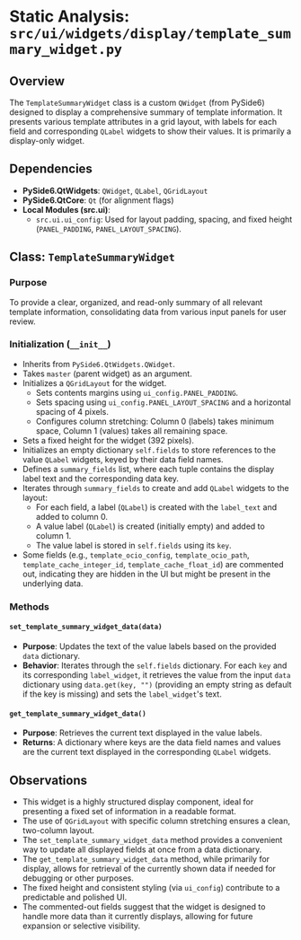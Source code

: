 # Static Analysis: `src/ui/widgets/display/template_summary_widget.py`

## Overview
The `TemplateSummaryWidget` class is a custom `QWidget` (from PySide6) designed to display a comprehensive summary of template information. It presents various template attributes in a grid layout, with labels for each field and corresponding `QLabel` widgets to show their values. It is primarily a display-only widget.

## Dependencies
- **PySide6.QtWidgets**: `QWidget`, `QLabel`, `QGridLayout`
- **PySide6.QtCore**: `Qt` (for alignment flags)
- **Local Modules (src.ui)**:
    - `src.ui.ui_config`: Used for layout padding, spacing, and fixed height (`PANEL_PADDING`, `PANEL_LAYOUT_SPACING`).

## Class: `TemplateSummaryWidget`

### Purpose
To provide a clear, organized, and read-only summary of all relevant template information, consolidating data from various input panels for user review.

### Initialization (`__init__`)
- Inherits from `PySide6.QtWidgets.QWidget`.
- Takes `master` (parent widget) as an argument.
- Initializes a `QGridLayout` for the widget.
    - Sets contents margins using `ui_config.PANEL_PADDING`.
    - Sets spacing using `ui_config.PANEL_LAYOUT_SPACING` and a horizontal spacing of 4 pixels.
    - Configures column stretching: Column 0 (labels) takes minimum space, Column 1 (values) takes all remaining space.
- Sets a fixed height for the widget (392 pixels).
- Initializes an empty dictionary `self.fields` to store references to the value `QLabel` widgets, keyed by their data field names.
- Defines a `summary_fields` list, where each tuple contains the display label text and the corresponding data key.
- Iterates through `summary_fields` to create and add `QLabel` widgets to the layout:
    - For each field, a label (`QLabel`) is created with the `label_text` and added to column 0.
    - A value label (`QLabel`) is created (initially empty) and added to column 1.
    - The value label is stored in `self.fields` using its `key`.
- Some fields (e.g., `template_ocio_config`, `template_ocio_path`, `template_cache_integer_id`, `template_cache_float_id`) are commented out, indicating they are hidden in the UI but might be present in the underlying data.

### Methods

#### `set_template_summary_widget_data(data)`
- **Purpose**: Updates the text of the value labels based on the provided `data` dictionary.
- **Behavior**: Iterates through the `self.fields` dictionary. For each `key` and its corresponding `label_widget`, it retrieves the value from the input `data` dictionary using `data.get(key, "")` (providing an empty string as default if the key is missing) and sets the `label_widget`'s text.

#### `get_template_summary_widget_data()`
- **Purpose**: Retrieves the current text displayed in the value labels.
- **Returns**: A dictionary where keys are the data field names and values are the current text displayed in the corresponding `QLabel` widgets.

## Observations
- This widget is a highly structured display component, ideal for presenting a fixed set of information in a readable format.
- The use of `QGridLayout` with specific column stretching ensures a clean, two-column layout.
- The `set_template_summary_widget_data` method provides a convenient way to update all displayed fields at once from a data dictionary.
- The `get_template_summary_widget_data` method, while primarily for display, allows for retrieval of the currently shown data if needed for debugging or other purposes.
- The fixed height and consistent styling (via `ui_config`) contribute to a predictable and polished UI.
- The commented-out fields suggest that the widget is designed to handle more data than it currently displays, allowing for future expansion or selective visibility.
